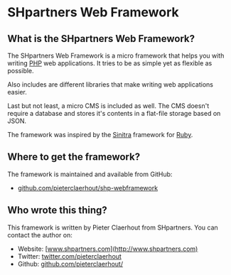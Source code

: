 SHpartners Web Framework
===============================

What is the SHpartners Web Framework?
-------------------------------------

The SHpartners Web Framework is a micro framework that helps you with writing
[PHP](http://www.php.net/) web applications. It tries to be as simple yet as 
flexible as possible.

Also includes are different libraries that make writing web applications easier.

Last but not least, a micro CMS is included as well. The CMS doesn't require a 
database and stores it's contents in a flat-file storage based on JSON.

The framework was inspired by the [Sinitra](http://www.sinatrarb.com/) framework 
for [Ruby](http://www.ruby-lang.org).


Where to get the framework?
---------------------------

The framework is maintained and available from GitHub:

* [github.com/pieterclaerhout/shp-webframework](http://github.com/pieterclaerhout/shp-webframework)


Who wrote this thing?
---------------------

This framework is written by Pieter Claerhout from SHpartners. You can contact 
the author on:

* Website: [www.shpartners.com](http://www.shpartners.com)
* Twitter: [twitter.com/pieterclaerhout](http://twitter.com/pieterclaerhout)
* Github: [github.com/pieterclaerhout/](http://github.com/pieterclaerhout)
